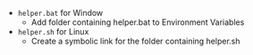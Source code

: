 - `helper.bat` for Window
    - Add folder containing helper.bat to Environment Variables
- `helper.sh` for Linux
    - Create a symbolic link for the folder containing helper.sh